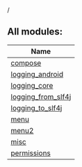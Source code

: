 /

## All modules:

| Name |
|---|
| [compose](compose/index.md) |  |
| [logging_android](logging_android/index.md) |  |
| [logging_core](logging_core/index.md) |  |
| [logging_from_slf4j](logging_from_slf4j/index.md) |  |
| [logging_to_slf4j](logging_to_slf4j/index.md) |  |
| [menu](menu/index.md) |  |
| [menu2](menu2/index.md) |  |
| [misc](misc/index.md) |  |
| [permissions](permissions/index.md) |  |
